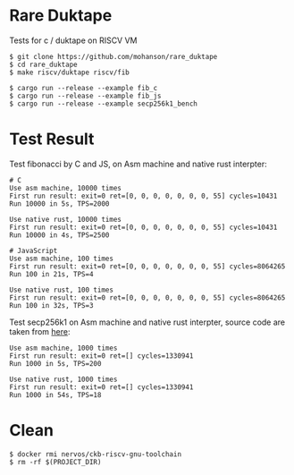 # Rare Duktape

Tests for c / duktape on RISCV VM

```
$ git clone https://github.com/mohanson/rare_duktape
$ cd rare_duktape
$ make riscv/duktape riscv/fib

$ cargo run --release --example fib_c
$ cargo run --release --example fib_js
$ cargo run --release --example secp256k1_bench
```

# Test Result

Test fibonacci by C and JS, on Asm machine and native rust interpter:

```
# C
Use asm machine, 10000 times
First run result: exit=0 ret=[0, 0, 0, 0, 0, 0, 0, 55] cycles=10431
Run 10000 in 5s, TPS=2000

Use native rust, 10000 times
First run result: exit=0 ret=[0, 0, 0, 0, 0, 0, 0, 55] cycles=10431
Run 10000 in 4s, TPS=2500

# JavaScript
Use asm machine, 100 times
First run result: exit=0 ret=[0, 0, 0, 0, 0, 0, 0, 55] cycles=8064265
Run 100 in 21s, TPS=4

Use native rust, 100 times
First run result: exit=0 ret=[0, 0, 0, 0, 0, 0, 0, 55] cycles=8064265
Run 100 in 32s, TPS=3
```

Test secp256k1 on Asm machine and native rust interpter, source code are taken from [here](https://github.com/nervosnetwork/ckb-vm-test-suite):

```
Use asm machine, 1000 times
First run result: exit=0 ret=[] cycles=1330941
Run 1000 in 5s, TPS=200

Use native rust, 1000 times
First run result: exit=0 ret=[] cycles=1330941
Run 1000 in 54s, TPS=18
```

# Clean

```
$ docker rmi nervos/ckb-riscv-gnu-toolchain
$ rm -rf $(PROJECT_DIR)
```
